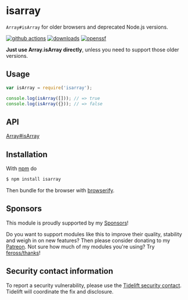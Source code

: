 
# isarray

`Array#isArray` for older browsers and deprecated Node.js versions.

[![github actions][actions-image]][actions-url]
[![downloads](https://img.shields.io/npm/dm/isarray.svg)](https://www.npmjs.org/package/isarray)
[![openssf](https://api.securityscorecards.dev/projects/github.com/juliangruber/isarray/badge)](https://deps.dev/npm/isarray)

__Just use Array.isArray directly__, unless you need to support those older versions.

## Usage

```js
var isArray = require('isarray');

console.log(isArray([])); // => true
console.log(isArray({})); // => false
```

## API

[Array#isArray](https://developer.mozilla.org/en-US/docs/Web/JavaScript/Reference/Global_Objects/Array/isArray)

## Installation

With [npm](https://npmjs.org) do

```bash
$ npm install isarray
```

Then bundle for the browser with
[browserify](https://github.com/substack/node-browserify).

## Sponsors

This module is proudly supported by my [Sponsors](https://github.com/juliangruber/sponsors)!

Do you want to support modules like this to improve their quality, stability and weigh in on new features? Then please consider donating to my [Patreon](https://www.patreon.com/juliangruber). Not sure how much of my modules you're using? Try [feross/thanks](https://github.com/feross/thanks)!

## Security contact information

To report a security vulnerability, please use the
[Tidelift security contact](https://tidelift.com/security).
Tidelift will coordinate the fix and disclosure.

[actions-image]: https://img.shields.io/endpoint?url=https://github-actions-badge-u3jn4tfpocch.runkit.sh/juliangruber/isarray
[actions-url]: https://github.com/juliangruber/isarray/actions
